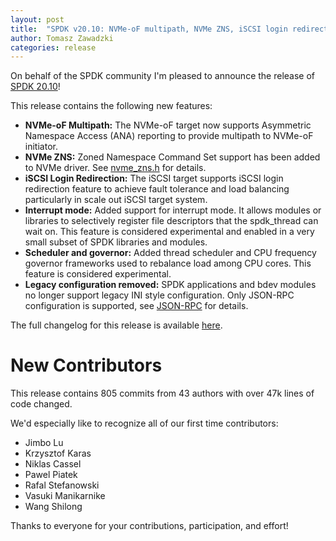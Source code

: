 ```yaml
---
layout: post
title:  "SPDK v20.10: NVMe-oF multipath, NVMe ZNS, iSCSI login redirection"
author: Tomasz Zawadzki
categories: release
---
```


On behalf of the SPDK community I'm pleased to announce the release of [SPDK 20.10](https://github.com/spdk/spdk/releases/tag/v20.10)!

This release contains the following new features:

- **NVMe-oF Multipath:** The NVMe-oF target now supports Asymmetric Namespace Access (ANA) reporting to provide multipath to NVMe-oF initiator.
- **NVMe ZNS:** Zoned Namespace Command Set support has been added to NVMe driver. See [nvme_zns.h](https://spdk.io/doc/nvme__zns_8h.html) for details.
- **iSCSI Login Redirection:** The iSCSI target supports iSCSI login redirection feature to achieve fault tolerance and load balancing particularly in scale out iSCSI target system.
- **Interrupt mode:** Added support for interrupt mode. It allows modules or libraries to selectively register file descriptors that the spdk_thread can wait on. This feature is considered experimental and enabled in a very small subset of SPDK libraries and modules.
- **Scheduler and governor:** Added thread scheduler and CPU frequency governor frameworks used to rebalance load among CPU cores. This feature is considered experimental.
- **Legacy configuration removed:** SPDK applications and bdev modules no longer support legacy INI style configuration. Only JSON-RPC configuration is supported, see [JSON-RPC](https://spdk.io/doc/jsonrpc.html) for details.

The full changelog for this release is available [here](https://github.com/spdk/spdk/releases/tag/v20.10).

# New Contributors

This release contains 805 commits from 43 authors with over 47k lines of code changed.

We'd especially like to recognize all of our first time contributors:

- Jimbo Lu
- Krzysztof Karas
- Niklas Cassel
- Pawel Piatek
- Rafal Stefanowski
- Vasuki Manikarnike
- Wang Shilong


Thanks to everyone for your contributions, participation, and effort!
